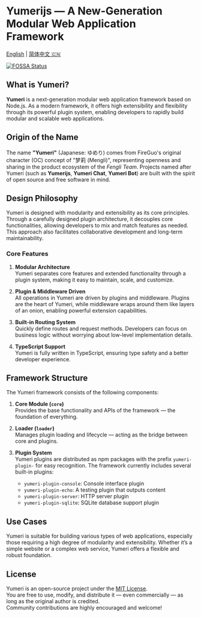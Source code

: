 # Yumerijs — A New-Generation Modular Web Application Framework

[English](README.md) | [简体中文 🇨🇳](README_zh.md)

[![FOSSA Status](https://app.fossa.com/api/projects/git%2Bgithub.com%2Fyumerijs%2Fyumeri.svg?type=shield&issueType=license)](https://app.fossa.com/projects/git%2Bgithub.com%2Fyumerijs%2Fyumeri?ref=badge_shield&issueType=license)

## What is Yumeri?

**Yumeri** is a next-generation modular web application framework based on Node.js. As a modern framework, it offers high extensibility and flexibility through its powerful plugin system, enabling developers to rapidly build modular and scalable web applications.

## Origin of the Name

The name **"Yumeri"** (Japanese: ゆめり) comes from FireGuo's original character (OC) concept of "梦莉 (Mengli)", representing openness and sharing in the product ecosystem of the *Fengli Team*. Projects named after Yumeri (such as **Yumerijs**, **Yumeri Chat**, **Yumeri Bot**) are built with the spirit of open source and free software in mind.

## Design Philosophy

Yumeri is designed with modularity and extensibility as its core principles. Through a carefully designed plugin architecture, it decouples core functionalities, allowing developers to mix and match features as needed. This approach also facilitates collaborative development and long-term maintainability.

### Core Features

1. **Modular Architecture**  
   Yumeri separates core features and extended functionality through a plugin system, making it easy to maintain, scale, and customize.

2. **Plugin & Middleware Driven**  
   All operations in Yumeri are driven by plugins and middleware. Plugins are the heart of Yumeri, while middleware wraps around them like layers of an onion, enabling powerful extension capabilities.

3. **Built-in Routing System**  
   Quickly define routes and request methods. Developers can focus on business logic without worrying about low-level implementation details.

4. **TypeScript Support**  
   Yumeri is fully written in TypeScript, ensuring type safety and a better developer experience.

## Framework Structure

The Yumeri framework consists of the following components:

1. **Core Module (`core`)**  
   Provides the base functionality and APIs of the framework — the foundation of everything.

2. **Loader (`loader`)**  
   Manages plugin loading and lifecycle — acting as the bridge between core and plugins.

3. **Plugin System**  
   Yumeri plugins are distributed as npm packages with the prefix `yumeri-plugin-` for easy recognition. The framework currently includes several built-in plugins:
   - `yumeri-plugin-console`: Console interface plugin  
   - `yumeri-plugin-echo`: A testing plugin that outputs content  
   - `yumeri-plugin-server`: HTTP server plugin  
   - `yumeri-plugin-sqlite`: SQLite database support plugin

## Use Cases

Yumeri is suitable for building various types of web applications, especially those requiring a high degree of modularity and extensibility. Whether it’s a simple website or a complex web service, Yumeri offers a flexible and robust foundation.

## License

Yumeri is an open-source project under the [MIT License](https://opensource.org/licenses/MIT).  
You are free to use, modify, and distribute it — even commercially — as long as the original author is credited.  
Community contributions are highly encouraged and welcome!
